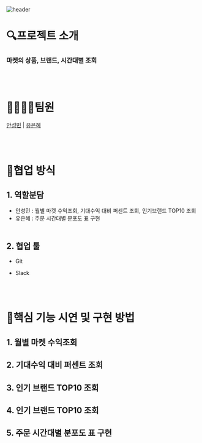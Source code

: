 ![header](https://capsule-render.vercel.app/api?type=waving&color=gradient&height=300&section=header&text=Market&fontSize=90&animation=fadeIn&fontAlignY=35&desc=Woori%20Fisa%20Project&descAlignY=51&descAlign=68)

# 🔍프로젝트 소개

### 마켓의 상품, 브랜드, 시간대별 조회

<br />
<br />

# 👨‍👩‍👧‍👦팀원

[안성민](https://github.com/zzzdks760.png)      | [유은혜](https://github.com/enee22.png)

</br></br>

# 🌝협업 방식

## 1. 역할분담

- 안성민 : 월별 마켓 수익조회, 기대수익 대비 퍼센트 조회, 인기브랜드 TOP10 조회 
- 유은혜 : 주문 시간대별 분포도 표 구현
  </br></br>

## 2. 협업 툴

- Git
- Slack

  </br></br>

# 🌟핵심 기능 시연 및 구현 방법

## 1. 월별 마켓 수익조회


## 2. 기대수익 대비 퍼센트 조회


## 3. 인기 브랜드 TOP10 조회


## 4. 인기 브랜드 TOP10 조회
 
## 5. 주문 시간대별 분포도 표 구현
